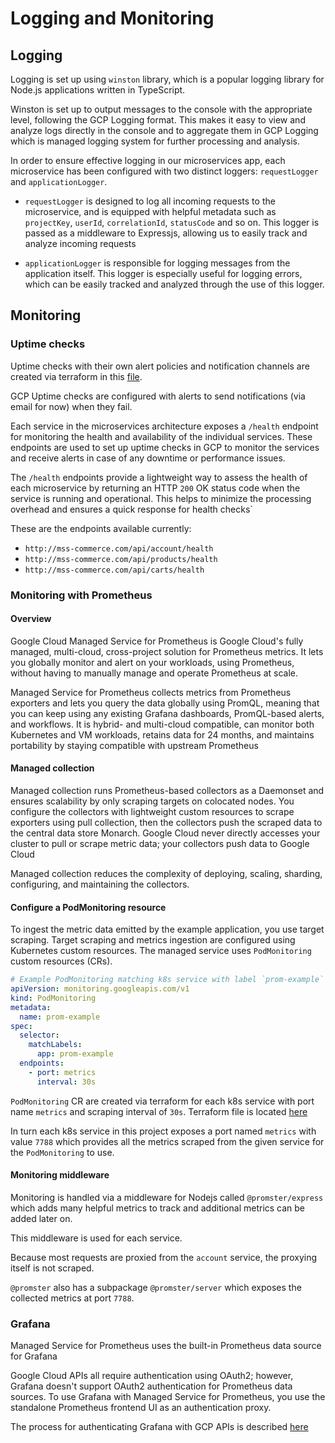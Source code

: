# Logging and Monitoring

## Logging

Logging is set up using `winston` library, which is a popular logging library for Node.js applications written in TypeScript.

Winston is set up to output messages to the console with the appropriate level, following the GCP Logging format. This makes it easy to view and analyze logs directly in the console and to aggregate them in GCP Logging which is managed logging system for further processing and analysis.

In order to ensure effective logging in our microservices app, each microservice has been configured with two distinct loggers: `requestLogger` and `applicationLogger`.

- `requestLogger` is designed to log all incoming requests to the microservice, and is equipped with helpful metadata such as `projectKey`, `userId`, `correlationId`, `statusCode` and so on. This logger is passed as a middleware to Expressjs, allowing us to easily track and analyze incoming requests

- `applicationLogger` is responsible for logging messages from the application itself. This logger is especially useful for logging errors, which can be easily tracked and analyzed through the use of this logger.

## Monitoring

### Uptime checks

Uptime checks with their own alert policies and notification channels are created via terraform in this [file](../infra/terraform/main.tf).

GCP Uptime checks are configured with alerts to send notifications (via email for now) when they fail.

Each service in the microservices architecture exposes a `/health` endpoint for monitoring the health and availability of the individual services. These endpoints are used to set up uptime checks in GCP to monitor the services and receive alerts in case of any downtime or performance issues.

The `/health` endpoints provide a lightweight way to assess the health of each microservice by returning an HTTP `200` OK status code when the service is running and operational. This helps to minimize the processing overhead and ensures a quick response for health checks`

These are the endpoints available currently:

- `http://mss-commerce.com/api/account/health`
- `http://mss-commerce.com/api/products/health`
- `http://mss-commerce.com/api/carts/health`

### Monitoring with Prometheus

#### Overview

Google Cloud Managed Service for Prometheus is Google Cloud's fully managed, multi-cloud, cross-project solution for Prometheus metrics. It lets you globally monitor and alert on your workloads, using Prometheus, without having to manually manage and operate Prometheus at scale.

Managed Service for Prometheus collects metrics from Prometheus exporters and lets you query the data globally using PromQL, meaning that you can keep using any existing Grafana dashboards, PromQL-based alerts, and workflows. It is hybrid- and multi-cloud compatible, can monitor both Kubernetes and VM workloads, retains data for 24 months, and maintains portability by staying compatible with upstream Prometheus

#### Managed collection

Managed collection runs Prometheus-based collectors as a Daemonset and ensures scalability by only scraping targets on colocated nodes. You configure the collectors with lightweight custom resources to scrape exporters using pull collection, then the collectors push the scraped data to the central data store Monarch. Google Cloud never directly accesses your cluster to pull or scrape metric data; your collectors push data to Google Cloud

Managed collection reduces the complexity of deploying, scaling, sharding, configuring, and maintaining the collectors.

#### Configure a PodMonitoring resource

To ingest the metric data emitted by the example application, you use target scraping. Target scraping and metrics ingestion are configured using Kubernetes custom resources. The managed service uses `PodMonitoring` custom resources (CRs).

```yaml
# Example PodMonitoring matching k8s service with label `prom-example` at a port named `metrics`
apiVersion: monitoring.googleapis.com/v1
kind: PodMonitoring
metadata:
  name: prom-example
spec:
  selector:
    matchLabels:
      app: prom-example
  endpoints:
    - port: metrics
      interval: 30s
```

`PodMonitoring` CR are created via terraform for each k8s service with port name `metrics` and scraping interval of `30s`. Terraform file is located [here](../infra/terraform/main.tf)

In turn each k8s service in this project exposes a port named `metrics` with value `7788` which provides all the metrics scraped from the given service for the `PodMonitoring` to use.

#### Monitoring middleware

Monitoring is handled via a middleware for Nodejs called `@promster/express` which adds many helpful metrics to track and additional metrics can be added later on.

This middleware is used for each service.

Because most requests are proxied from the `account` service, the proxying itself is not scraped.

`@promster` also has a subpackage `@promster/server` which exposes the collected metrics at port `7788`.

### Grafana

Managed Service for Prometheus uses the built-in Prometheus data source for Grafana

Google Cloud APIs all require authentication using OAuth2; however, Grafana doesn't support OAuth2 authentication for Prometheus data sources. To use Grafana with Managed Service for Prometheus, you use the standalone Prometheus frontend UI as an authentication proxy.

The process for authenticating Grafana with GCP APIs is described [here](https://cloud.google.com/stackdriver/docs/managed-prometheus/query#ui-grafana)
